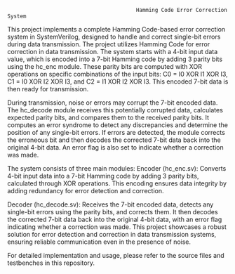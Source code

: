                                              Hamming Code Error Correction System


This project implements a complete Hamming Code-based error correction system in SystemVerilog, designed to handle and correct single-bit errors during data transmission. The project utilizes Hamming Code for error correction in data transmission. The system starts with a 4-bit input data value, which is encoded into a 7-bit Hamming code by adding 3 parity bits using the hc_enc module. These parity bits are computed with XOR operations on specific combinations of the input bits: C0 = I0 XOR I1 XOR I3, C1 = I0 XOR I2 XOR I3, and C2 = I1 XOR I2 XOR I3. This encoded 7-bit data is then ready for transmission.

During transmission, noise or errors may corrupt the 7-bit encoded data. The hc_decode module receives this potentially corrupted data, calculates expected parity bits, and compares them to the received parity bits. It computes an error syndrome to detect any discrepancies and determine the position of any single-bit errors. If errors are detected, the module corrects the erroneous bit and then decodes the corrected 7-bit data back into the original 4-bit data. An error flag is also set to indicate whether a correction was made.

The system consists of three main modules:
Encoder (hc_enc.sv): Converts 4-bit input data into a 7-bit Hamming code by adding 3 parity bits, calculated through XOR operations. This encoding ensures data integrity by adding redundancy for error detection and correction.

Decoder (hc_decode.sv): Receives the 7-bit encoded data, detects any single-bit errors using the parity bits, and corrects them. It then decodes the corrected 7-bit data back into the original 4-bit data, with an error flag indicating whether a correction was made.
This project showcases a robust solution for error detection and correction in data transmission systems, ensuring reliable communication even in the presence of noise.

For detailed implementation and usage, please refer to the source files and testbenches in this repository.
